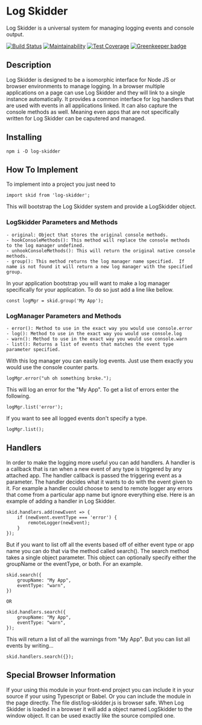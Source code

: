 # Log Skidder

Log Skidder is a universal system for managing logging events and console output.

[![Build Status](https://travis-ci.org/BadOPCode/log-skidder.svg?branch=master)](https://travis-ci.org/BadOPCode/log-skidder)
[![Maintainability](https://api.codeclimate.com/v1/badges/c350ca6004d344744fa3/maintainability)](https://codeclimate.com/github/BadOPCode/log-skidder/maintainability)
[![Test Coverage](https://api.codeclimate.com/v1/badges/c350ca6004d344744fa3/test_coverage)](https://codeclimate.com/github/BadOPCode/log-skidder/test_coverage) [![Greenkeeper badge](https://badges.greenkeeper.io/BadOPCode/log-skidder.svg)](https://greenkeeper.io/)


## Description

Log Skidder is designed to be a isomorphic interface for Node JS or browser environments to manage logging.
In a browser multiple applications on a page can use Log Skidder and they will link to a single instance automatically. It provides a common interface for log handlers that are used with events in all applications linked.
It can also capture the console methods as well.  Meaning even apps that are not specifically written for Log Skidder can be caputered and managed.


## Installing

```npm i -D log-skidder```


## How To Implement

To implement into a project you just need to

```
import skid from 'log-skidder';
```

This will bootstrap the Log Skidder system and provide a LogSkidder object.

### LogSkidder Parameters and Methods
    - original: Object that stores the original console methods.
    - hookConsoleMethods(): This method will replace the console methods to the log manager undefined.
    - unhookConsoleMethods(): This will return the original native console methods.
    - group(): This method returns the log manager name specified.  If name is not found it will return a new log manager with the specified group.

In your application bootstrap you will want to make a log manager specifically for your application. To do so just add a line like bellow.

```
const logMgr = skid.group('My App');
```

### LogManager Parameters and Methods
    - error(): Method to use in the exact way you would use console.error
    - log(): Method to use in the exact way you would use console.log
    - warn(): Method to use in the exact way you would use console.warn
    - list(): Returns a list of events that matches the event type parameter specified.

With this log manager you can easily log events. Just use them exactly you would use the console counter parts.
```
logMgr.error("uh oh something broke.");
```
This will log an error for the "My App".  To get a list of errors enter the following.
```
logMgr.list('error');
```
If you want to see all logged events don't specify a type.
```
logMgr.list();
```


## Handlers

In order to make the logging more useful you can add handlers.  A handler is a callback that is ran when a new event of any type is triggered by any attached app.  The handler callback is passed the triggering event as a parameter.
The handler decides what it wants to do with the event given to it.  For example a handler could choose to send to remote logger any errors that come from a particular app name but ignore everything else.
Here is an example of adding a handler in Log Skidder.
```
skid.handlers.add(newEvent => {
    if (newEvent.eventType === 'error') {
        remoteLogger(newEvent);
    }
});
```
But if you want to list off all the events based off of either event type or app name you can do that via the method called search().  The search method takes a single object parameter.  This object can optionally specify either the groupName or the eventType, or both. For an example.
```
skid.search({
    groupName: "My App",
    eventType: "warn",
})

OR

skid.handlers.search({
    groupName: "My App",
    eventType: "warn",
});
```
This will return a list of all the warnings from "My App".  But you can list all events by writing...
```
skid.handlers.search({});
```


## Special Browser Information

If your using this module in your front-end project you can include it in your source if your using Typescript or Babel. Or you can include the module in the page directly. The file dist/log-skidder.js is browser safe.
When Log Skidder is loaded in a browser it will add a object named LogSkidder to the window object.  It can be used exactly like the source compiled one.